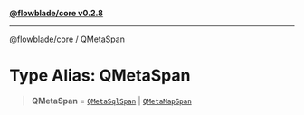[**@flowblade/core v0.2.8**](../README.md)

***

[@flowblade/core](../README.md) / QMetaSpan

# Type Alias: QMetaSpan

> **QMetaSpan** = [`QMetaSqlSpan`](../interfaces/QMetaSqlSpan.md) \| [`QMetaMapSpan`](../interfaces/QMetaMapSpan.md)
